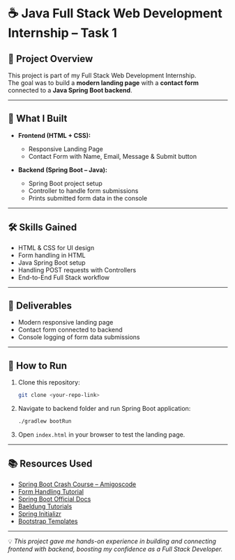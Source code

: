 # ☕ Java Full Stack Web Development Internship – Task 1

## 📌 Project Overview
This project is part of my Full Stack Web Development Internship.  
The goal was to build a **modern landing page** with a **contact form** connected to a **Java Spring Boot backend**.

---

## 🚀 What I Built
- **Frontend (HTML + CSS):**
  - Responsive Landing Page
  - Contact Form with Name, Email, Message & Submit button

- **Backend (Spring Boot – Java):**
  - Spring Boot project setup
  - Controller to handle form submissions
  - Prints submitted form data in the console

---

## 🛠️ Skills Gained
- HTML & CSS for UI design
- Form handling in HTML
- Java Spring Boot setup
- Handling POST requests with Controllers
- End-to-End Full Stack workflow

---

## 📂 Deliverables
- Modern responsive landing page
- Contact form connected to backend
- Console logging of form data submissions

---

## 🎯 How to Run
1. Clone this repository:
   ```bash
   git clone <your-repo-link>
   ```
2. Navigate to backend folder and run Spring Boot application:
   ```bash
   ./gradlew bootRun
   ```
3. Open `index.html` in your browser to test the landing page.

---

## 📚 Resources Used
- [Spring Boot Crash Course – Amigoscode](https://www.youtube.com/watch?v=9SGDpanrc8U)
- [Form Handling Tutorial](https://www.youtube.com/watch?v=vtPkZShrvXQ)
- [Spring Boot Official Docs](https://spring.io/projects/spring-boot)
- [Baeldung Tutorials](https://www.baeldung.com/spring-boot)
- [Spring Initializr](https://start.spring.io/)
- [Bootstrap Templates](https://startbootstrap.com/)

---

💡 *This project gave me hands-on experience in building and connecting frontend with backend, boosting my confidence as a Full Stack Developer.*  
